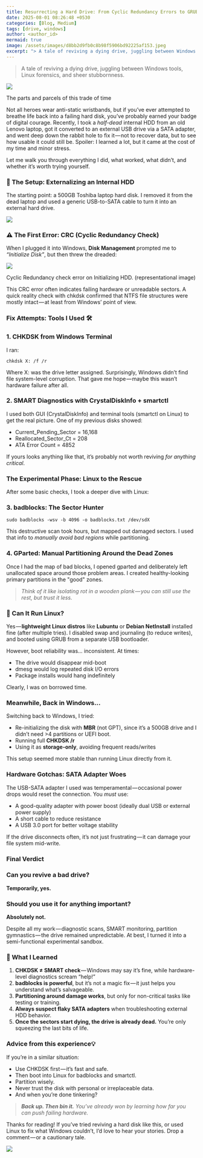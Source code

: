 ```yaml
---
title: Resurrecting a Hard Drive: From Cyclic Redundancy Errors to GRUB and Beyond
date: 2025-08-01 08:26:48 +0530
categories: [Blog, Medium]
tags: [drive, windows]
author: <author_id>
mermaid: true
image: /assets/images/d8bb2d9fb0c8b98f5906bd92225af153.jpeg
excerpt: "> A tale of reviving a dying drive, juggling between Windows tools, Linux forensics, and sheer stubbornness...."
---
```


> A tale of reviving a dying drive, juggling between Windows tools, Linux forensics, and sheer stubbornness.

![](/assets/images/c04c5012d00d417bdd0ec00843577538.jpeg)

The parts and parcels of this trade of time

Not all heroes wear anti-static wristbands, but if you’ve ever attempted to breathe life back into a failing hard disk, you’ve probably earned your badge of digital courage. Recently, I took a *half-dead* internal HDD from an old Lenovo laptop, got it converted to an external USB drive via a SATA adapter, and went deep down the rabbit hole to fix it — not to recover data, but to see how usable it could still be. Spoiler: I learned a lot, but it came at the cost of my time and minor stress.

Let me walk you through everything I did, what worked, what didn’t, and whether it’s worth trying yourself.

### 🔩 The Setup: Externalizing an Internal HDD

The starting point: a 500GB Toshiba laptop hard disk. I removed it from the dead laptop and used a generic USB-to-SATA cable to turn it into an external hard drive.

![](/assets/images/d8bb2d9fb0c8b98f5906bd92225af153.jpeg)

### ⚠️ The First Error: CRC (Cyclic Redundancy Check)

When I plugged it into Windows, **Disk Management** prompted me to *“Initialize Disk”*, but then threw the dreaded:

![](/assets/images/21ab34f97c8a49081d4c37d67a3176bc.png)

Cyclic Redundancy check error on Initializing HDD. (representational image)

This CRC error often indicates failing hardware or unreadable sectors. A quick reality check with chkdsk confirmed that NTFS file structures were mostly intact — at least from Windows’ point of view.

### Fix Attempts: Tools I Used 🛠

### 1. CHKDSK from Windows Terminal

I ran:

```
chkdsk X: /f /r
```

Where X: was the drive letter assigned. Surprisingly, Windows didn’t find file system-level corruption. That gave me hope — maybe this wasn’t hardware failure after all.

### 2. SMART Diagnostics with CrystalDiskInfo + smartctl

I used both GUI (CrystalDiskInfo) and terminal tools (smartctl on Linux) to get the real picture. One of my previous disks showed:

* Current\_Pending\_Sector = 16,168
* Reallocated\_Sector\_Ct = 208
* ATA Error Count = 4852

If yours looks anything like that, it’s probably not worth reviving *for anything critical*.

### The Experimental Phase: Linux to the Rescue

After some basic checks, I took a deeper dive with Linux:

### 3. badblocks: The Sector Hunter

```
sudo badblocks -wsv -b 4096 -o badblocks.txt /dev/sdX
```

This destructive scan took hours, but mapped out damaged sectors. I used that info to *manually avoid bad regions* while partitioning.

### 4. GParted: Manual Partitioning Around the Dead Zones

Once I had the map of bad blocks, I opened gparted and deliberately left unallocated space around those problem areas. I created healthy-looking primary partitions in the "good" zones.

> *Think of it like isolating rot in a wooden plank — you can still use the rest, but trust it less.*

### 🐧 Can It Run Linux?

Yes — **lightweight Linux distros** like **Lubuntu** or **Debian NetInstall** installed fine (after multiple tries). I disabled swap and journaling (to reduce writes), and booted using GRUB from a separate USB bootloader.

However, boot reliability was… inconsistent. At times:

* The drive would disappear mid-boot
* dmesg would log repeated disk I/O errors
* Package installs would hang indefinitely

Clearly, I was on borrowed time.

### Meanwhile, Back in Windows…

Switching back to Windows, I tried:

* Re-initializing the disk with **MBR** (not GPT), since it’s a 500GB drive and I didn’t need >4 partitions or UEFI boot.
* Running full **CHKDSK /r**
* Using it as **storage-only**, avoiding frequent reads/writes

This setup seemed more stable than running Linux directly from it.

### Hardware Gotchas: SATA Adapter Woes

The USB-SATA adapter I used was temperamental — occasional power drops would reset the connection. You *must* use:

* A good-quality adapter with power boost (ideally dual USB or external power supply)
* A short cable to reduce resistance
* A USB 3.0 port for better voltage stability

If the drive disconnects often, it’s not just frustrating — it can damage your file system mid-write.

### Final Verdict

### Can you revive a bad drive?

**Temporarily, yes.**

### Should you use it for anything important?

**Absolutely not.**

Despite all my work — diagnostic scans, SMART monitoring, partition gymnastics — the drive remained unpredictable. At best, I turned it into a semi-functional experimental sandbox.

### 📘 What I Learned

1. **CHKDSK ≠ SMART check** — Windows may say it’s fine, while hardware-level diagnostics scream “help!”
2. **badblocks is powerful**, but it’s not a magic fix — it just helps you understand what’s salvageable.
3. **Partitioning around damage works**, but only for non-critical tasks like testing or training.
4. **Always suspect flaky SATA adapters** when troubleshooting external HDD behavior.
5. **Once the sectors start dying, the drive is already dead.** You’re only squeezing the last bits of life.

### Advice from this experience💡

If you’re in a similar situation:

* Use CHKDSK first — it’s fast and safe.
* Then boot into Linux for badblocks and smartctl.
* Partition wisely.
* Never trust the disk with personal or irreplaceable data.
* And when you’re done tinkering?

> ***Back up. Then bin it.*** *You’ve already won by learning how far you can push failing hardware.*

Thanks for reading! If you’ve tried reviving a hard disk like this, or used Linux to fix what Windows couldn’t, I’d love to hear your stories. Drop a comment — or a cautionary tale.

![](/assets/images/9e3c4412191bc20d62b341a36341ea21.png)
